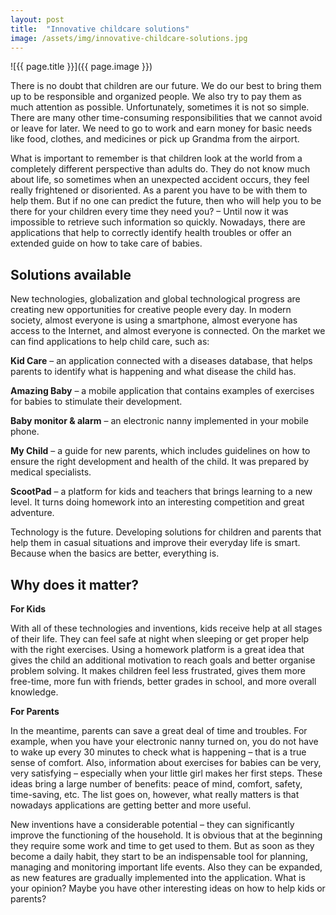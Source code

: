 ```yaml
---
layout: post
title:  "Innovative childcare solutions"
image: /assets/img/innovative-childcare-solutions.jpg
---
```


![{{ page.title }}]({{ page.image }})

There is no doubt that children are our future. We do our best to bring them up to be responsible and organized people. We also try to pay them as much attention as possible. Unfortunately, sometimes it is not so simple. There are many other time-consuming responsibilities that we cannot avoid or leave for later. We need to go to work and earn money for basic needs like food, clothes, and medicines or pick up Grandma from the airport.

What is important to remember is that children look at the world from a completely different perspective than adults do. They do not know much about life, so sometimes when an unexpected accident occurs, they feel really frightened or disoriented. As a parent you have to be with them to help them. But if no one can predict the future, then who will help you to be there for your children every time they need you? – Until now it was impossible to retrieve such information so quickly. Nowadays, there are applications that help to correctly identify health troubles or offer an extended guide on how to take care of babies.
 
## Solutions available
New technologies, globalization and global technological progress are creating new opportunities for creative people every day. In modern society, almost everyone is using a smartphone, almost everyone has access to the Internet, and almost everyone is connected. On the market we can find applications to help child care, such as:
 
**Kid Care** – an application connected with a diseases database, that helps parents to identify what is happening and what disease the child has.
 
**Amazing Baby** – a mobile application that contains examples of exercises for babies to stimulate their development.
 
**Baby monitor & alarm** – an electronic nanny implemented in your mobile phone.
 
**My Child** – a guide for new parents, which includes guidelines on how to ensure the right development and health of the child. It was prepared by medical specialists.
 
**ScootPad** – a platform for kids and teachers that brings learning to a new level. It turns doing homework into an interesting competition and great adventure.
 
Technology is the future. Developing solutions for children and parents that help them in casual situations and improve their everyday life is smart. Because when the basics are better, everything is.
 

## Why does it matter?
 
**For Kids**

With all of these technologies and inventions, kids receive help at all stages of their life. They can feel safe at night when sleeping or get proper help with the right exercises. Using a homework platform is a great idea that gives the child an additional motivation to reach goals and better organise problem solving. It makes children feel less frustrated, gives them more free-time, more fun with friends, better grades in school, and more overall knowledge.
 
**For Parents**

In the meantime, parents can save a great deal of time and troubles. For example, when you have your electronic nanny turned on, you do not have to wake up every 30 minutes to check what is happening – that is a true sense of comfort. Also, information about exercises for babies can be very, very satisfying – especially when your little girl makes her first steps. These ideas bring a large number of benefits: peace of mind, comfort, safety, time-saving, etc. The list goes on, however, what really matters is that nowadays applications are getting better and more useful.

New inventions have a considerable potential – they can significantly improve the functioning of the household. It is obvious that at the beginning they require some work and time to get used to them. But as soon as they become a daily habit, they start to be an indispensable tool for planning, managing and monitoring important life events. Also they can be expanded, as new features are gradually implemented into the application. What is your opinion? Maybe you have other interesting ideas on how to help kids or parents?
